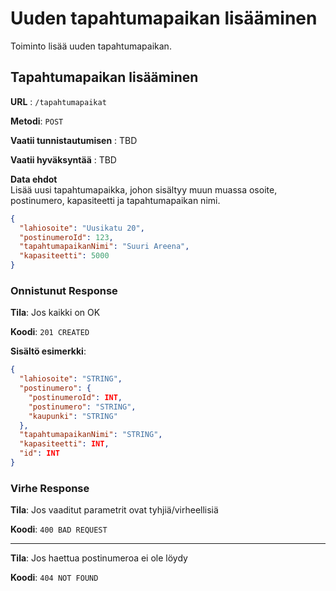 # Uuden tapahtumapaikan lisääminen

Toiminto lisää uuden tapahtumapaikan.

## Tapahtumapaikan lisääminen

**URL** : `/tapahtumapaikat`

**Metodi**: `POST`

**Vaatii tunnistautumisen** : TBD

**Vaatii hyväksyntää** : TBD

**Data ehdot**  
Lisää uusi tapahtumapaikka, johon sisältyy muun muassa osoite, postinumero, kapasiteetti ja tapahtumapaikan nimi.

```json
{
  "lahiosoite": "Uusikatu 20",
  "postinumeroId": 123,
  "tapahtumapaikanNimi": "Suuri Areena",
  "kapasiteetti": 5000
}
```

### Onnistunut Response

**Tila**: Jos kaikki on OK

**Koodi**: `201 CREATED`

**Sisältö esimerkki**:
```json
{
  "lahiosoite": "STRING",
  "postinumero": {
    "postinumeroId": INT,
    "postinumero": "STRING",
    "kaupunki": "STRING"
  },
  "tapahtumapaikanNimi": "STRING",
  "kapasiteetti": INT,
  "id": INT
}
```

### Virhe Response

**Tila**: Jos vaaditut parametrit ovat tyhjiä/virheellisiä

**Koodi**: `400 BAD REQUEST`

---

**Tila**: Jos haettua postinumeroa ei ole löydy

**Koodi**: `404 NOT FOUND`
